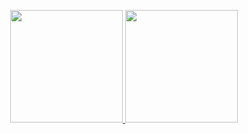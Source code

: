 <!-- <p align="center">
  <img src="https://pbs.twimg.com/profile_banners/1611428618416132098/1682376883/1500x500" />
</p> -->


<p align="center">
  <a href="https://github.com/lavarinimoreira">
  <img height="180em" src="https://github-readme-stats.vercel.app/api?username=lavarinimoreira&show_icons=true&theme=dark&include_all_commits=true&count_private=true"/>
  <img height="180em" src="https://github-readme-stats.vercel.app/api/top-langs/?username=lavarinimoreira&layout=compact&langs_count=16&theme=dark"/>
</p>

